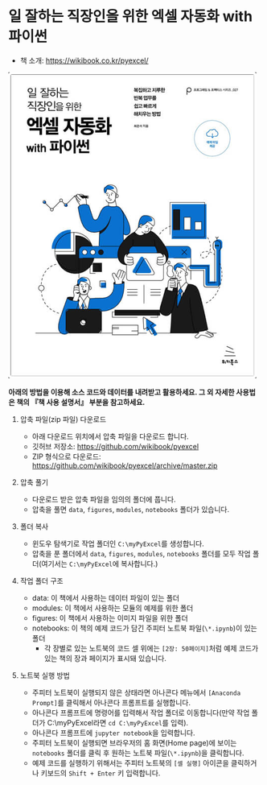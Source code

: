 # 일 잘하는 직장인을 위한 엑셀 자동화 with 파이썬

- 책 소개: https://wikibook.co.kr/pyexcel/

![book_cover_image](/book_cover_image.png)

**아래의 방법을 이용해 소스 코드와 데이터를 내려받고 활용하세요. 그 외 자세한 사용법은 책의 『책 사용 설명서』 부분을 참고하세요.**

1. 압축 파일(zip 파일) 다운로드
    - 아래 다운로드 위치에서 압축 파일을 다운로드 합니다.
    - 깃허브 저장소: https://github.com/wikibook/pyexcel
    - ZIP 형식으로 다운로드: https://github.com/wikibook/pyexcel/archive/master.zip

2. 압축 풀기
    - 다운로드 받은 압축 파일을 임의의 폴더에 풉니다.
    - 압축을 풀면 `data`, `figures`, `modules`, `notebooks` 폴더가 있습니다.

3. 폴더 복사
    - 윈도우 탐색기로 작업 폴더인 `C:\myPyExcel`를 생성합니다.
    - 압축을 푼 폴더에서 `data`, `figures`, `modules`, `notebooks` 폴더를 모두 작업 폴더(여기서는 `C:\myPyExcel`에 복사합니다.)

4. 작업 폴더 구조
    - data: 이 책에서 사용하는 데이터 파일이 있는 폴더
    - modules: 이 책에서 사용하는 모듈의 예제를 위한 폴더
	- figures: 이 책에서 사용하는 이미지 파일을 위한 폴더
	- notebooks: 이 책의 예제 코드가 담긴 주피터 노트북 파일(`\*.ipynb`)이 있는 폴더
	   - 각 장별로 있는 노트북의 코드 셀 위에는 `[2장: 50페이지]`처럼 예제 코드가 있는 책의 장과 페이지가 표시돼 있습니다.

5. 노트북 실행 방법
    - 주피터 노트북이 실행되지 않은 상태라면 아나콘다 메뉴에서 `[Anaconda Prompt]`를 클릭해서 아나콘다 프롬프트를 실행합니다.
    - 아나콘다 프롬프트에 명령어를 입력해서 작업 폴더로 이동합니다(만약 작업 폴더가 C:\myPyExcel라면 `cd C:\myPyExcel`를 입력).
    - 아나콘다 프롬프트에 `jupyter notebook`을 입력합니다.
    - 주피터 노트북이 실행되면 브라우저의 홈 화면(Home page)에 보이는 `notebooks` 폴더를 클릭 후 원하는 노트북 파일(`\*.ipynb`)을 클릭합니다.
    - 예제 코드를 실행하기 위해서는 주피터 노트북의 `[셀 실행]` 아이콘을 클릭하거나 키보드의 `Shift + Enter` 키 입력합니다. 

